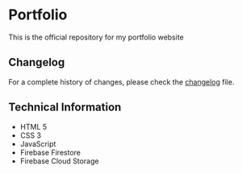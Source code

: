 # Portfolio
This is the official repository for my portfolio website

## Changelog
For a complete history of changes, please check the [changelog](/docs/changelog.md) file.

## Technical Information
- HTML 5
- CSS 3
- JavaScript
- Firebase Firestore
- Firebase Cloud Storage